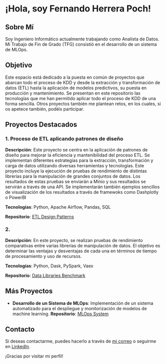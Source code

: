 # ¡Hola, soy Fernando Herrera Poch!

## Sobre Mí
Soy Ingeniero Informático actualmente trabajando como Analista de Datos. Mi Trabajo de Fin de Grado (TFG) consistió en el desarrollo de un sistema de MLOps.

<!---
y estoy apasionado por todo el proceso de KDD (Knowledge Discovery in Databases) para obtener información valiosa de los datos. 
--->

## Objetivo
Este espacio está dedicado a la puesta en común de proyectos que abarcan todo el proceso de KDD y desde la extracción y transformación de datos (ETL) hasta la aplicación de modelos predictivos, su puesta en producción y mantenimiento. Se presentan en este repositorio las tecnologías que me han permitido aplicar todo el proceso de KDD de una forma sencilla. Otros proyectos también me plantean retos, en los cuales, si os apetece también, podéis participar.

## Proyectos Destacados

### 1. Proceso de ETL aplicando patrones de diseño
**Descripción**: Este proyecto se centra en la aplicación de patrones de diseño para mejorar la eficiencia y mantenibilidad del proceso ETL. Se implementan diferentes estrategias para la extracción, transformación y carga de datos utilizando diversas herramientas y tecnologías.  Este proyecto incluye la ejecución de pruebas de rendimiento de distintas librerías para la manipulación de grandes conjuntos de datos. Los resultados de estas pruebas se enviarán a Minio y sus resultados se servirán a través de una API. Se implementarán también ejemplos sencillos de visualización de los resultados a través de framewoks como Dashplotly o PowerBI

**Tecnologías**: Python, Apache Airflow, Pandas, SQL

**Repositorio**: [ETL Design Patterns]()

### 2.
**Descripción**: En este proyecto, se realizan pruebas de rendimiento comparativas entre varias librerías de manipulación de datos. El objetivo es determinar las ventajas y desventajas de cada una en términos de tiempo de procesamiento y uso de recursos.

**Tecnologías**: Python, Dask, PySpark, Vaex

**Repositorio**: [Data Libraries Benchmark](https://github.com/tu-usuario/data-libraries-benchmark)

## Más Proyectos

- **Desarrollo de un Sistema de MLOps**: Implementación de un sistema automatizado para el despliegue y monitorización de modelos de machine learning.
  **Repositorio**: [MLOps System]()



## Contacto
Si deseas contactarme, puedes hacerlo a través de [mi correo](mailto:fhp101ml@gmail.com) o seguirme en [LinkedIn](www.linkedin.com/in/fernando-herrera-poch-31010445).

¡Gracias por visitar mi perfil!


<!---
- 👋 Hi, I’m @fhp101ml
- 👀 I’m interested in ...
- 🌱 I’m currently learning ...
- 💞️ I’m looking to collaborate on ...
- 📫 How to reach me ...
- 😄 Pronouns: ...
- ⚡ Fun fact: ...


fhp101ml/fhp101ml is a ✨ special ✨ repository because its `README.md` (this file) appears on your GitHub profile.
You can click the Preview link to take a look at your changes.
--->
